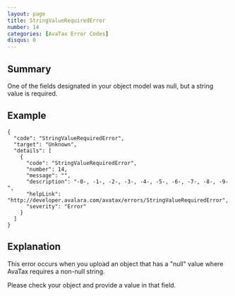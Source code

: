 ```yaml
---
layout: page
title: StringValueRequiredError
number: 14
categories: [AvaTax Error Codes]
disqus: 0
---
```


## Summary

One of the fields designated in your object model was null, but a string value is required.

## Example

    {
      "code": "StringValueRequiredError",
      "target": "Unknown",
      "details": [
        {
          "code": "StringValueRequiredError",
          "number": 14,
          "message": "",
          "description": "-0-, -1-, -2-, -3-, -4-, -5-, -6-, -7-, -8-, -9-",
          "helpLink": "http://developer.avalara.com/avatax/errors/StringValueRequiredError",
          "severity": "Error"
        }
      ]
    }

## Explanation

This error occurs when you upload an object that has a "null" value where AvaTax requires a non-null string.

Please check your object and provide a value in that field.
